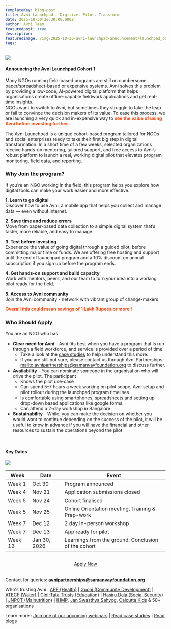 ```yaml
---
templateKey: blog-post
title: Avni Launchpad - Digitize. Pilot. Transform
date: 2025-10-30T20:30:00.000Z
author: Avni Team
featuredpost: true
description:
featuredimage: /img/2025-10-30-avni-launchpad-announcement/launchpad_banner.png
tags:
---
```


<a href="https://forms.gle/zD2A4cPRtpdcczPe9" target="_blank" rel="noopener noreferrer">
  <img src="/img/2025-10-30-avni-launchpad-announcement/launchpad_banner.png"/>
</a>

<br>

#### Announcing the Avni Launchpad Cohort 1

Many NGOs running field-based programs are still on cumbersome paper/spreadsheet-based or expensive systems. Avni solves this problem by providing a low-code, AI-powered digital platform that helps organisations create offline-capable fieldwork applications and get real-time insights. </br> NGOs want to switch to Avni, but sometimes they struggle to take the leap or fail to convince the decision makers of its value. To ease this process, we are launching a very quick and in-expensive way to **<span style="color:#ff470f">see the value of using Avni before investing further</span>**. 

The Avni Launchpad is a unique cohort-based program tailored for NGOs and social enterprises ready to take their first big step in digital transformation. In a short time of a few weeks, selected organizations receive hands-on mentoring, tailored support, and free access to Avni’s robust platform to launch a real, working digital pilot that elevates program monitoring, field data, and reporting.

### Why Join the program?

If you’re an NGO working in the field, this program helps you explore how digital tools can make your work easier and more effective.

**1. Learn to go digital**</br>
Discover how to use Avni, a mobile app that helps you collect and manage data — even without internet.

**2. Save time and reduce errors**</br>
Move from paper-based data collection to a simple digital system that’s faster, more reliable, and easy to manage.

**3. Test before investing**</br>
Experience the value of going digital through a guided pilot, before committing major time or funds. We are offering free hosting and support until the end of launchpad program and a 10% discount on annual subscription if you sign up before the program ends. 

**4. Get hands-on support and build capacity**</br>
Work with mentors, peers, and our team to turn your idea into a working pilot ready for the field.

**5. Access to Avni community**</br>
Join the Avni community - network with vibrant group of change-makers

**<span style="color:#ff470f">Overall this could mean savings of 1 Lakh Rupees or more !</span>**

### Who Should Apply
You are an NGO who has 
- **Clear need for Avni** - Avni fits best when you have a program that is run through a field workforce, and service is provided over a period of time.
  - Take a look at the [case studies](/case-studies) to help understand this more. 
  - If you are still not sure, please contact us through Avni Partnerships- <mailto:avnipartnerships@samanvayfoundation.org> to discuss further.
- **Availability** - You can nominate someone in the organisation who will drive the pilot. The participant
  - Knows the pilot use-case
  - Can spend 5–7 hours a week working on pilot scope, Avni setup and pilot rollout during the launchpad program timelines
  - Is comfortable using smartphones, spreadsheets and setting up drop-down based applications like google forms.
  - Can attend a 2-day workshop in Bangalore
- **Sustainability** - While, you can make the decision on whether you would want to continue depending on the success of the pilot, it will be useful to know in advance if you will have the financial and other resources to sustain the operations beyond the pilot

<br>

#### Key Dates
![](/img/2025-10-30-avni-launchpad-announcement/launchpad_timeline.png)

| Week    | Date         | Event                                       |
|---------|--------------|---------------------------------------------|
| Week 1  | Oct 30       | Program announced                           |
| Week 4  | Nov 21       | Application submissions closed              |
| Week 5  | Nov 24       | Cohort finalised                            |
| Week 5  | Nov 25       | Online Orientation meeting, Training & Prep-work |
| Week 7  | Dec 12       | 2 day In-person workshop    |
| Week 7  | Dec 13       | App ready for pilot     |
| Week 12 | Jan 30, 2026 | Learnings from the ground. Conclusion of the cohort |

<div style="text-align: center; margin: 2rem 0;">
  <a href="https://forms.gle/zD2A4cPRtpdcczPe9" target="_blank" rel="noopener noreferrer" 
     class="button is-primary is-medium"> 
    Apply Now
  </a>
</div>

Contact for queries: **avnipartnerships@samanvayfoundation.org**

Who's trusting Avni : [APF (Health)](https://avniproject.org/case-studies/2025-05-28-bridging-the-nutrition-gap-apf-odisha) | [Goonj (Community Development)](https://avniproject.org/case-studies/2025-09-03-how-goonj-uses-avni) | [ATECF (Water)](https://avniproject.org/case-studies/dam-and-water-bodies-desilting-work-monitoring-1) | [CInI-Tata Trusts (Education)](https://avniproject.org/case-studies/2024-09-19-Scaling-Rural-Education) | [Hasiru Dala (Social Security)](https://avniproject.org/case-studies/2025-08-01-empowering-waste-pickers) | [JNPCT (Malnutrition)](https://avniproject.org/case-studies/use-of-avni-in-jnpct-malnutrition-project-case-study) | [IHMP](https://avniproject.org/case-studies/2025-05-02-ihmp-strengthening-adolescent-health), [Jan Swasthya Sahyog](https://avniproject.org/case-studies/avni-for-sickle-cell-disease-screening-and-treatment), [Calcutta Kids](https://avniproject.org/case-studies/calcutta-kids-%E2%80%94-avni-implemented-for-maternal-and-child-health-program) & 50+ organisations

Learn more : [Join one of our upcoming webinars](/events) | [Read case studies](/case-studies) | [Read blogs](/blog)

<br><br>
